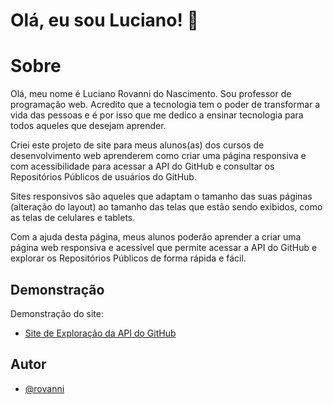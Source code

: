 # Olá, eu sou Luciano! 👋
# Sobre

Olá, meu nome é Luciano Rovanni do Nascimento. Sou professor de programação web. Acredito que a tecnologia tem o poder de transformar a vida das pessoas e é por isso que me dedico a ensinar tecnologia para todos aqueles que desejam aprender.

Criei este projeto de site para meus alunos(as) dos cursos de desenvolvimento web aprenderem como criar uma página responsiva e com acessibilidade para acessar a API do GitHub e consultar os Repositórios Públicos de usuários do GitHub.

Sites responsivos são aqueles que adaptam o tamanho das suas páginas (alteração do layout) ao tamanho das telas que estão sendo exibidos, como as telas de celulares e tablets.

Com a ajuda desta página, meus alunos poderão aprender a criar uma página web responsiva e acessível que permite acessar a API do GitHub e explorar os Repositórios Públicos de forma rápida e fácil.

## Demonstração

Demonstração do site:

 - [Site de Exploração da API do GitHub](https://seu-link-para-o-site-de-exploracao-github-aqui)

## Autor

- [@rovanni](https://www.github.com/rovanni)
